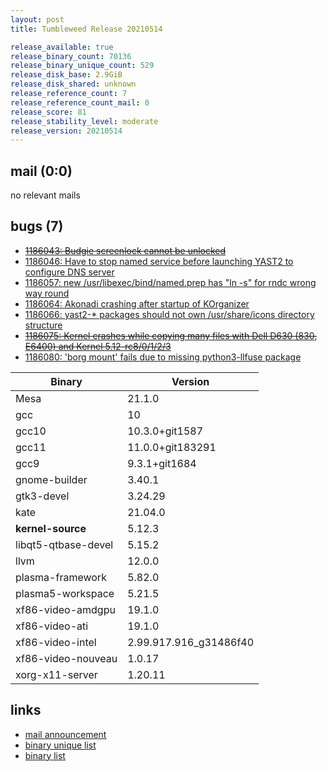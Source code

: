 ```yaml
---
layout: post
title: Tumbleweed Release 20210514

release_available: true
release_binary_count: 70136
release_binary_unique_count: 529
release_disk_base: 2.9GiB
release_disk_shared: unknown
release_reference_count: 7
release_reference_count_mail: 0
release_score: 81
release_stability_level: moderate
release_version: 20210514
---
```


## mail (0:0)

no relevant mails

## bugs (7)

<!--more-->

- ~~[1186043: Budgie  screenlock cannot be unlocked](https://bugzilla.opensuse.org/show_bug.cgi?id=1186043)~~
- [1186046: Have to stop named service before launching YAST2 to configure DNS server](https://bugzilla.opensuse.org/show_bug.cgi?id=1186046)
- [1186057: new /usr/libexec/bind/named.prep has "ln -s" for rndc wrong way round](https://bugzilla.opensuse.org/show_bug.cgi?id=1186057)
- [1186064: Akonadi crashing after startup of KOrganizer](https://bugzilla.opensuse.org/show_bug.cgi?id=1186064)
- [1186066: yast2-* packages should not own /usr/share/icons directory structure](https://bugzilla.opensuse.org/show_bug.cgi?id=1186066)
- ~~[1186075: Kernel crashes while copying many files with Dell D630 (830, E6400) and Kernel 5.12-rc8/0/1/2/3](https://bugzilla.opensuse.org/show_bug.cgi?id=1186075)~~
- [1186080: 'borg mount' fails due to missing python3-llfuse package](https://bugzilla.opensuse.org/show_bug.cgi?id=1186080)

Binary | Version
--- | ---
Mesa | 21.1.0
gcc | 10
gcc10 | 10.3.0+git1587
gcc11 | 11.0.0+git183291
gcc9 | 9.3.1+git1684
gnome-builder | 3.40.1
gtk3-devel | 3.24.29
kate | 21.04.0
**kernel-source** | 5.12.3
libqt5-qtbase-devel | 5.15.2
llvm | 12.0.0
plasma-framework | 5.82.0
plasma5-workspace | 5.21.5
xf86-video-amdgpu | 19.1.0
xf86-video-ati | 19.1.0
xf86-video-intel | 2.99.917.916_g31486f40
xf86-video-nouveau | 1.0.17
xorg-x11-server | 1.20.11

## links

- [mail announcement](https://github.com/boombatower/tumbleweed-review/issues/10)
- [binary unique list](http://download.opensuse.org/history/20210514/rpm.unique.list)
- [binary list](http://download.opensuse.org/history/20210514/rpm.list)

